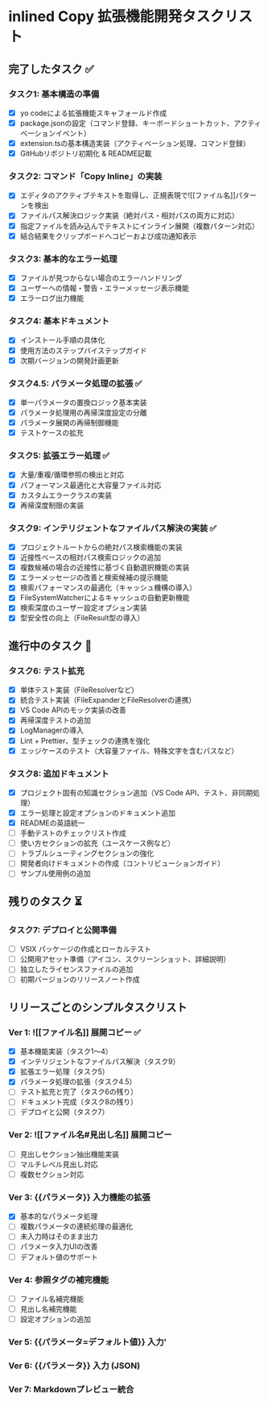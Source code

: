 # inlined Copy 拡張機能開発タスクリスト

## 完了したタスク ✅

### タスク1: 基本構造の準備

- [x] yo codeによる拡張機能スキャフォールド作成
- [x] package.jsonの設定（コマンド登録、キーボードショートカット、アクティベーションイベント）
- [x] extension.tsの基本構造実装（アクティベーション処理、コマンド登録）
- [x] GitHubリポジトリ初期化 & README記載

### タスク2: コマンド「Copy Inline」の実装

- [x] エディタのアクティブテキストを取得し、正規表現で![[ファイル名]]パターンを検出
- [x] ファイルパス解決ロジック実装（絶対パス・相対パスの両方に対応）
- [x] 指定ファイルを読み込んでテキストにインライン展開（複数パターン対応）
- [x] 結合結果をクリップボードへコピーおよび成功通知表示

### タスク3: 基本的なエラー処理

- [x] ファイルが見つからない場合のエラーハンドリング
- [x] ユーザーへの情報・警告・エラーメッセージ表示機能
- [x] エラーログ出力機能

### タスク4: 基本ドキュメント

- [x] インストール手順の具体化
- [x] 使用方法のステップバイステップガイド
- [x] 次期バージョンの開発計画更新

### タスク4.5: パラメータ処理の拡張 ✅

- [x] 単一パラメータの置換ロジック基本実装
- [x] パラメータ処理用の再帰深度設定の分離
- [x] パラメータ展開の再帰制御機能
- [x] テストケースの拡充

### タスク5: 拡張エラー処理 ✅

- [x] 大量/重複/循環参照の検出と対応
- [x] パフォーマンス最適化と大容量ファイル対応
- [x] カスタムエラークラスの実装
- [x] 再帰深度制限の実装

### タスク9: インテリジェントなファイルパス解決の実装 ✅

- [x] プロジェクトルートからの絶対パス検索機能の実装
- [x] 近接性ベースの相対パス検索ロジックの追加
- [x] 複数候補の場合の近接性に基づく自動選択機能の実装
- [x] エラーメッセージの改善と検索候補の提示機能
- [x] 検索パフォーマンスの最適化（キャッシュ機構の導入）
- [x] FileSystemWatcherによるキャッシュの自動更新機能
- [x] 検索深度のユーザー設定オプション実装
- [x] 型安全性の向上（FileResult型の導入）

## 進行中のタスク 🔄

### タスク6: テスト拡充

- [x] 単体テスト実装（FileResolverなど）
- [x] 統合テスト実装（FileExpanderとFileResolverの連携）
- [x] VS Code APIのモック実装の改善
- [x] 再帰深度テストの追加
- [x] LogManagerの導入
- [x] Lint + Prettier、型チェックの連携を強化
- [x] エッジケースのテスト（大容量ファイル、特殊文字を含むパスなど）

### タスク8: 追加ドキュメント

- [x] プロジェクト固有の知識セクション追加（VS Code API、テスト、非同期処理）
- [x] エラー処理と設定オプションのドキュメント追加
- [x] READMEの英語統一
- [ ] 手動テストのチェックリスト作成
- [ ] 使い方セクションの拡充（ユースケース例など）
- [ ] トラブルシューティングセクションの強化
- [ ] 開発者向けドキュメントの作成（コントリビューションガイド）
- [ ] サンプル使用例の追加

## 残りのタスク ⏳

### タスク7: デプロイと公開準備

- [ ] VSIX パッケージの作成とローカルテスト
- [ ] 公開用アセット準備（アイコン、スクリーンショット、詳細説明）
- [ ] 独立したライセンスファイルの追加
- [ ] 初期バージョンのリリースノート作成

## リリースごとのシンプルタスクリスト

### Ver 1: ![[ファイル名]] 展開コピー ✅

- [x] 基本機能実装（タスク1〜4）
- [x] インテリジェントなファイルパス解決（タスク9）
- [x] 拡張エラー処理（タスク5）
- [x] パラメータ処理の拡張（タスク4.5）
- [ ] テスト拡充と完了（タスク6の残り）
- [ ] ドキュメント完成（タスク8の残り）
- [ ] デプロイと公開（タスク7）

### Ver 2: ![[ファイル名#見出し名]] 展開コピー

- [ ] 見出しセクション抽出機能実装
- [ ] マルチレベル見出し対応
- [ ] 複数セクション対応

### Ver 3: {{パラメータ}} 入力機能の拡張

- [x] 基本的なパラメータ処理
- [ ] 複数パラメータの連続処理の最適化
- [ ] 未入力時はそのまま出力
- [ ] パラメータ入力UIの改善
- [ ] デフォルト値のサポート

### Ver 4: 参照タグの補完機能

- [ ] ファイル名補完機能
- [ ] 見出し名補完機能
- [ ] 設定オプションの追加

### Ver 5: {{パラメータ=デフォルト値}} 入力'

### Ver 6: {{パラメータ}} 入力 (JSON)

### Ver 7: Markdownプレビュー統合
